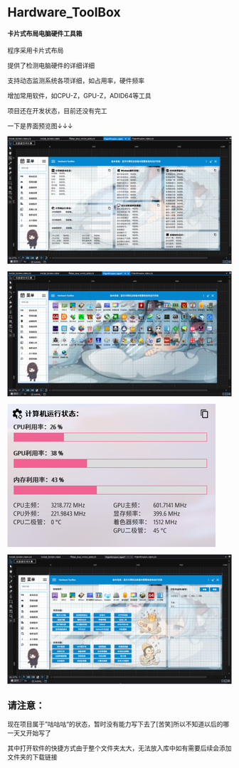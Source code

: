 # Hardware_ToolBox

#### 卡片式布局电脑硬件工具箱

程序采用卡片式布局

提供了检测电脑硬件的详细详细

支持动态监测系统各项详细，如占用率，硬件频率

增加常用软件，如CPU-Z，GPU-Z，ADID64等工具

项目还在开发状态，目前还没有完工

一下是界面预览图↓↓↓

![Snipaste_2021-07-03_13-03-40](图片/Snipaste_2021-08-12_15-06-20.png)

![Snipaste_2021-07-03_13-03-40](图片/Snipaste_2021-08-12_15-06-43.png)

![Snipaste_2021-07-03_13-03-40](图片/检测信息.png)

![Snipaste_2021-07-03_13-03-40](图片/Snipaste_2021-08-12_15-06-57.png)

## 请注意：

现在项目属于”咕咕咕“的状态，暂时没有能力写下去了[苦笑]所以不知道以后的哪一天又开始写了


其中打开软件的快捷方式由于整个文件夹太大，无法放入库中如有需要后续会添加文件夹的下载链接
